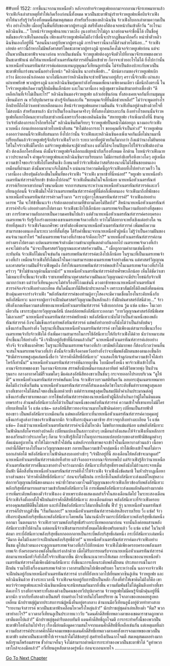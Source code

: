 ##บทที่ 1522: การชี้แนะจากนายเหนือหัว
หลังจากย้ายจ้าวหยูเฟยออกมาจากอาณาจักรเทพมายาแล้ว จ้าวเฟิงจึงเล่าสาเหตุที่ทำให้เกิดเรื่องก่อนนี้ทั้งหมด
พวกฝืนชะตาฟ้ามุ่งร้ายจ้าวหยูเฟยเพื่อบีบจ้าวเฟิง ทำให้นางรับรู้ว่าเรื่องทั้งหมดนี้สมเหตุสมผล
สำหรับเรื่องของหลิวฉินซิน จ้าวเฟิงก็บอกเล่าตามความเป็นจริง
อย่างไรเสีย เมื่ออยู่ในพื้นที่ลับของพวกผู้ทรงภูมิ สตรีทั้งสองก็ต้องเจอหน้ากันเข้าสักวัน
“อะไรนะ หลิวฉินซิน…”
ใบหน้าจ้าวหยูเฟยฉายแววตะลึง งุนงงทำอะไรไม่ถูก
นางย่อมจดจำชื่อนี้ได้ เป็นชื่อคู่หมั้นของจ้าวเฟิงในตอนนั้น
เพียงแต่จ้าวหยูเฟยคิดไม่ถึงว่าชื่อนี้จะปรากฏขึ้นมาอีกครั้ง หนำซ้ำตัวหลิวฉินซินเองก็อยู่ที่นี่
“ตอนนี้นางอยู่กับพวกผู้ทรงภูมิ ภารกิจคราวนี้นางก็มีส่วนช่วยไม่น้อย…”
จ้าวเฟิงเอ่ยต่อ
คราวนี้ถ้าหากไม่มีพลังศาสตร์โชคชะตาพวกผู้ทรงภูมิ ทุกคนก็คงไม่เจอจ้าวหยูเฟยก่อน แต่จะเป็นพวกฝืนชะตาฟ้าเจอนางก่อน
หากเป็นเช่นนั้น จ้าวหยูเฟยต้องถูกจับตัวไปที่อาณาจักรเทพของพวกฝืนชะตาฟ้าแน่ ต่อให้นายเหนือหัวเนตรทัณฑ์สวรรค์ยื่นมือเข้าช่วย ก็อาจจะช่วยอะไรไม่ได้
ยิ่งไปกว่านั้น นายเหนือหัวเนตรทัณฑ์สวรรค์แค่ตอบแทนบุญคุณอวี่เทียนอูเท่านั้น ไม่จำเป็นต้องปะทะกับพวกฝืนชะตาฟ้าที่แกร่งขนาดนั้นอย่างซึ่งหน้า
“หลิวฉินซิน นางทำเพื่อข้า…”
นัยน์ตางามของจ้าวหยูเฟยเบิกกว้าง มีละอองน้ำเอ่อคลอ
นางไม่นึกเลยว่าหลิวฉินซินจะช่วยชีวิตนางอยู่ลับๆ
คราวนี้จ้าวเฟิง เผ่าแสง เผ่าเทพยักษ์ พวกผู้ทรงภูมิ และหลิวฉินซินทุ่มเทกำลังทั้งหมดเพื่อนางเพียงคนเดียว
เมื่อนึกถึงตรงนี้ ในใจจ้าวหยูเฟยเกิดความรู้สึกผิดขึ้นเล็กน้อย
และในเวลานี้เอง หญิงชุดขาวเดินเข้ามาอย่างเชื่องช้า
“ดีเหลือเกินที่เจ้าไม่เป็นอะไร!”
หลิวฉินซินมองจ้าวหยูเฟย แล้วเอ่ยขึ้นก่อน
ทั้งสองเคยเจอกันที่งานชุมนุมเซียนมังกร ณ ทวีปบุปผาคราม ต่างรู้จักกันและกัน
“ขอบคุณเจ้าที่ยื่นมือช่วยเหลือ!”
ไม่ว่าจะพูดอย่างไร อีกฝ่ายก็ถือได้ว่าเคยช่วยเหลือตนเอง สีหน้าจ้าวหยูเฟยเผยความตื้นตัน
จ้าวเฟิงยืนอยู่ด้านข้างด้วยใจที่ไม่สงบนัก
สำหรับเขาแล้ว นับว่าเป็นเรื่องเกินคาดจริงๆ ที่ทั้งสองไม่ทะเลาะกัน
ถึงอย่างไรตอนนั้นจ้าวหยูเฟยก็แยกไปคนละทางกับเขาช่วงหนึ่งเพราะเรื่องของหลินฉินซิน
“สหายยูเฟย เจ้าเพิ่งมาถึงที่นี่ ข้ามาดูว่าเจ้ายังต้องการอะไรอีกหรือไม่”
หลิวฉินซินยิ้มเรียบๆ
จ้าวหยูเฟยปั้นหน้าไม่ค่อยถูก นางมองจ้าวเฟิงแวบหนึ่ง ก่อนเอ่ยออกมาด้วยใบหน้าสับสน “ข้าไม่ต้องการอะไร ขอบคุณที่เจ้าเป็นห่วง!”
จ้าวหยูเฟยมองออกว่าตอนนี้จ้าวเฟิงสับสนมาก
ยิ่งไปกว่านั้น จ้าวเฟิงและหลิวฉินซินคงเพิ่งเจอกันเมื่อไม่นานมานี้
เปรียบกันแล้วจ้าวหยูเฟยรู้จักกับจ้าวเฟิงเร็วกว่า ระยะเวลาที่อยู่ด้วยกันก็มากกว่า ถึงแม้ว่านางไม่ยินยอมให้ในใจจ้าวเฟิงมีใครอีก
แต่จ้าวหยูเฟยคิดจะสู้ด้วยตัวเอง แต่ไม่ได้จะโยนปัญหาไปให้จ้าวเฟิงต้องปวดหัว ต้องเลือกใครสักคน
ดังนั้นจ้าวหยูเฟยจึงเลือกเผชิญหน้ากับเรื่องทั้งหมด
อีกด้าน ใบหน้าจ้าวเฟิงฉายแววประหลาดใจ
คำพูดจ้าวหยูเฟยและหลิวฉินซินราบเรียบมาก ไม่มีการแย่งชิงหรือหึงหวงใดๆ อยู่เหนือความเข้าใจของจ้าวเฟิงไปโดยสิ้นเชิง
ถึงขนาดที่ว่าจ้าวเฟิงคิดว่าสตรีสองนางนี้ไม่ได้ชื่นชอบตนเองเหมือนที่ผ่านมา ดังนั้นพวกนางจึงไม่สนใจ
แน่นอนว่าความคิดนี้ถูกจ้าวเฟิงลบทิ้งไปอย่างรวดเร็ว
ในเวลานี้เอง เสียงทุ้มดังก้องขึ้นในพื้นที่ของจ้าวเฟิง “จ้าวเฟิง มาหาข้าที่นี่หน่อย!”
“หยูเฟย นายเหนือหัวเนตรทัณฑ์สวรรค์เรียกข้า ข้าต้องไปก่อน!”
จ้าวเฟิงตื่นเต้นในใจเล็กน้อย นายเหนือหัวเนตรทัณฑ์สวรรค์เรียกหาเขาก่อนเร็วขนาดนี้เลย
จากการสนทนาระหว่างนายเหนือหัวเนตรทัณฑ์สวรรค์และอวี่เทียนอูก่อนนี้ จ้าวเฟิงมั่นใจได้ว่าเนตรเทพทัณฑ์สวรรค์อยู่ที่นี่ต่อก็เพื่อตนเอง
จ้าวเฟิงมาถึงที่พักของนายเหนือหัวเนตรทัณฑ์สวรรค์รวดเร็วมาก
“คารวะผู้อาวุโสเนตรทัณฑ์สวรรค์!”
จ้าวเฟิงเอ่ยอย่างเคารพ
“อืม จะให้ข้าชี้แนะเจ้า เจ้าต้องตอบคำถามที่ข้าถามโดยไม่ปิดบัง!”
สีหน้านายเหนือหัวเนตรทัณฑ์สวรรค์จริงจัง เอ่ยอย่างตรงไปตรงมา
จ้าวเฟิงชะงักไปเล็กน้อย เนตรเทพเจ้าเป็นความลับอย่างที่สุดของเขา การรักษาความลับกลายเป็นความเคยชินไปแล้ว
แต่ตัวนายเหนือหัวเนตรทัณฑ์สวรรค์ครอบครองเนตรเทพเจ้า รับรู้เรื่องร่างแยกของเขาเนตรเทพเจ้าดวงที่เก้า ทว่าไม่ได้อยากจะหยั่งเชิงแต่อย่างใด
จนท้ายที่สุดแล้ว จ้าวเฟิงจึงผงกศีรษะ
เขายังต้องพึ่งพานายเหนือหัวเนตรทัณฑ์สวรรค์ เพิ่มพลังความสามารถของตนเองในระยะเวลาที่สั้นที่สุด
ได้รับคำชี้แนะจากนายเหนือหัวผู้หนึ่ง ไม่รู้ว่าเป็นความฝันของคนจำนวนเท่าไหร่
“พลังเนตรเทพเจ้าดวงที่เก้าของเจ้าคืออะไร?”
นายเหนือหัวเนตรทัณฑ์สวรรค์ถามอย่างตรงไปตรงมา
แปดเนตรเทพเจ้าต่างมีความชำนาญที่แตกต่างกันออกไป เนตรเทพเจ้าดวงที่เก้าคงจะไม่ต่างกัน
“น่าจะเป็นศาสตร์วิญญาณและศาสตร์ความฝัน…”
เมื่อถูกถามคำถามเช่นนี้อย่างกะทันหัน จ้าวเฟิงก็ไม่แน่ใจเช่นกัน
เนตรเทพทัณฑ์สวรรค์ตะลึงไปเล็กน้อย ในฐานะที่เป็นเนตรเทพเจ้าดวงที่เก้า เหมือนจ้าวเฟิงก็ยังไม่แน่ใจในความสามารถของเนตรเทพเจ้าอย่างชัดเจน
แต่ศาสตร์วิญญาณและศาสตร์ความฝันที่จ้าวเฟิงพูดถึง ก็ทำให้เนตรเทพทัณฑ์สวรรค์พอเข้าใจในเนตรเทพเจ้าดวงที่เก้าได้คร่าวๆ
“ข้าไม่ชำนาญด้านนี้มากนัก!”
นายเหนือหัวเนตรทัณฑ์สวรรค์ส่ายศีรษะเล็กน้อย
เห็นได้ชัดว่าเขาไม่เหมาะที่จะชี้แนะจ้าวเฟิง ราชาเทพที่ชำนาญศาสตร์ความฝันและวิญญาณน่าจะมีประโยชน์กับจ้าวเฟิงมากกว่าเขา
แต่ว่าอวี่เทียนอูคงจะไม่ทำเรื่องที่โง่งมเช่นนี้
ดวงตาซ้ายของนายเหนือหัวเนตรทัณฑ์สวรรค์จ้องจ้าวเฟิงอย่างละเอียด ทันใดนั้นเขาก็มีสีหน้าประหลาดใจ
เพราะเขาสัมผัสได้ถึงพลังที่ตนค่อนข้างคุ้นเคยจากร่างจ้าวเฟิง
“พลังทัณฑ์สวรรค์ของท่านผู้อาวุโสคงจะมีความเชื่อมโยงในระดับหนึ่งกับพลังอัสนีเทวะ นอกจากผู้เยาว์จะฝึกฝนศาสตร์วิญญาณเป็นหลักแล้ว ยังฝึกฝนศาสตร์อัสนีด้วย…”
จ้าวเฟิงสังเกตเห็นความสงสัยของนายเหนือหัวเนตรทัณฑ์สวรรค์ จึงชิงบอกก่อน
วู้ม แซ่ด แซ่ด~
ในเวลาเดียวกัน เขากระตุ้นกายวิญญาณอัสนี ปลดปล่อยพลังอัสนีเทวะออกมา
“กายวิญญาณศาสตร์อัสนีพิเศษ ไม่เลวเลย!”
นายเหนือหัวเนตรทัณฑ์สวรรค์พยักหน้า
พลังอัสนีเทวะนับได้ว่าเป็นส่วนหนึ่งของพลังทัณฑ์สวรรค์
ถึงจะไม่แข็งแกร่งเท่าพลังทัณฑ์สวรรค์ แต่พลังทำลายล้างก็นับได้ว่าเป็นลำดับต้นๆ แข็งแกร่งเป็นอย่างยิ่ง
ในฐานะที่เป็นนายเหนือหัวเนตรทัณฑ์สวรรค์ เขาไม่เพียงแต่สามารถชี้แนะเรื่องเนตรเทพเจ้ากับจ้าวเฟิงได้ ยังเพิ่มความสามารถในการใช้อัสนีเทวะให้กับจ้าวเฟิงได้ด้วย นับว่าเหมาะสมที่จะชี้แนะให้อย่างยิ่ง
“ดี เจ้าฝึกอยู่กับข้าที่นี่ก่อนแล้วกัน!”
นายเหนือหัวเนตรทัณฑ์สวรรค์เอ่ยอย่างจริงจัง
จ้าวเฟิงผงกศีรษะ ในฐานะที่เป็นเนตรเทพเจ้าดวงที่เก้า เขามีพลังไม่มากพอ ก็ต้องกังวลว่าคนอื่นจะสนใจเนตรเทพเจ้าดวงที่เก้า
ดังนั้นจ้าวเฟิงจึงคาดหวังอย่างยิ่งว่าจะเพิ่มพลังฝึกตนของตนเองขึ้นอีก
“ข้ามีตำราเทพสูงสุดเล่มหนึ่งชื่อว่า ‘ตำราศักดิ์สิทธิ์อัสนีเทวะ’ จะแสดงให้เจ้าดูก่อนทำความเข้าใจได้เท่าไหร่ก็เท่านั้น!”
นายเหนือหัวเนตรทัณฑ์สวรรค์ชันกายลุกขึ้น โบกมือครั้งหนึ่ง พาจ้าวเฟิงเข้าไปในอาณาจักรเทพของเขา
ในอาณาจักรเทพ สรรพสิ่งนับหมื่นอาบแสงอาทิตย์ พลังชีวิตพวยพุ่ง ปั่นป่วนรุนแรง
กลางอากาศไม่มีริ้วเมฆใดๆ มีแค่แสงอัสนีสีทองขาวเป็นชั้นๆ กระจายออกไปรอบบริเวณ
“ดูให้ดี!”
นายเหนือหัวเนตรทัณฑ์สวรรค์พลันตะโกน
จ้าวเฟิงรวบรวมสติทันควัน ลอบกระตุ้นเนตรเทพมายา
คิดไม่ถึงว่าเพิ่งเริ่มต้น นายเหนือหัวเนตรทัณฑ์สวรรค์ก็สำแดงเคล็ดวิชาในระดับขั้นตำราเทพสูงสุดเลย บางทีเขาอาจไม่ได้สนใจของชิ้นนี้เลยด้วยซ้ำ
แต่ตำราเทพสูงสุดเป็นสมบัติล้ำค่าเกินประมาณต่อผู้แข็งแกร่งขั้นราชาเทพลงมา
การใช้พลังทัณฑ์สวรรค์ของนายเหนือหัวผู้นี้ลึกล้ำเกินกว่าผู้ใดในดินแดนเทพรกร้าง ส่วนพลังอัสนีเทวะถือได้ว่าเป็นส่วนหนึ่งของพลังทัณฑ์สวรรค์ ความเข้าใจที่เขาแทบไม่มีใครเทียบเทียมได้
วิ้ง แซ่ด แซ่ด~
แสงอัสนีสีขาวทองจำนวนมากในฟ้าดินค่อยๆ เปลี่ยนเป็นสายฟ้าสีทองขาว
เป็นพลังอัสนีเทวะเหมือนกัน แต่พลงอัสนีเทวะที่นายเหนือหัวเนตรทัณฑ์สวรรค์ควบคุมอยู่แข็งแกร่งสูงส่งกว่าของจ้าวเฟิงมากนัก
จ้าวเฟิงกระตุ้นดวงตาซ้าย สำรวจทุกสิ่งอย่างละเอียด
วิ้ง แซ่ด แซ่ด~
ถึงแม้ว่านายเหนือหัวเนตรทัณฑ์สวรรค์จะนิ่งไม่ไหวติง ไม่ขยับกายแม้แต่น้อย แต่พลังอัสนีเทวะในฟ้าดินกลับโคจรอย่างบ้าคลั่ง เปลี่ยนแปลงเป็นสภาวะต่างๆ เหมือนกำลังแสดงให้จ้าวเฟิงเห็นหลักการของเสวียนอ้าวประเภทใดๆ ก็ตาม
จ้าวเฟิงรู้สึกได้ว่าในทุกการแลบแปลบปลาบของสายฟ้ามีข้อมูลต่างๆ อัดแน่นอยู่ภายใน ทำให้ไม่อาจเข้าใจได้ทัน
แต่หลังจากที่เขาพอจะเข้าใจในเนื้อหาบางส่วนแล้ว เนื้อหาเหล่านี้ก็ตีตราลงไปในดวงวิญญาณของเขา กลายเป็นความเข้าใจกลุ่มหนึ่ง ทำได้เพียงเข้าใจแต่ไม่อาจบอกเล่าต่อได้
พลังอัสนีเทวะในฟ้าดินสงบลงอย่างช้าๆ
“เจ้าฝึกอยู่ที่นี่ สองเดือนให้หลังข้าจะมาดูผล!”
นายเหนือหัวเนตรทัณฑ์สวรรค์เอ่ยทิ้งท้าย แล้วจึงออกจากอาณาจักรเทพไป
แต่จ้าวเฟิงรู้สึกว่านายเหนือหัวเนตรทัณฑ์สวรรค์ชี้แนะเขาอย่างใจกว้างมากนัก
อัสนีเทวะที่บริสุทธิ์ทรงพลังนับไม่ถ้วนกระจายเต็มผืนฟ้า นี่คือสิ่งที่นายเหนือหัวเนตรทัณฑ์สวรรค์ทิ้งไว้ให้จ้าวเฟิง
จ้าวเฟิงนั่งขัดสมาธิ ในหัวปรากฏเนื้อหาบางส่วนของ ‘ตำราศักดิ์สิทธิ์อัสนีเทวะ’ ก่อนจะเริ่มฝึกฝน
การลึกซึ้งในพลังอัสนีเทวะส่งผลดีใหญ่หลวงต่อกายวิญญาณอัสนีของตนเอง
หนำซ้ำวิชาดวงตาโจมตีวิญญาณของจ้าวเฟิงเกี่ยวข้องกับพลังอัสนีเทวะ พลังบริสุทธิ์สามารถผสานรวมเข้ากับพลังอัสนีเทวะได้
การเพิ่มพลังอัสนีเทวะส่งผลผลักดันอย่างมากต่อการเพิ่มระดับพลังของตัวจ้าวเฟิงเอง
ด้วยเพราะต้องแสดงผลสำเร็จในสองเดือนถัดไป ในระยะสองเดือนนี้จ้าวเฟิงจึงตั้งอกตั้งใจฝึกฝนตำราศักดิ์สิทธิ์อัสนีเทวะ
สองเดือนต่อมา พลังอัสนีเทวะที่จ้าวเฟิงครอบครองคุณสมบัติดีขึ้นไม่น้อย และยังใช้พลังอัสนีเทวะได้มากขึ้นอีกขั้น
ฟิ้ว!
จู่ๆ นายเหนือหัวเนตรทัณฑ์สวรรค์ก็ปรากฏตัวขึ้น
“เริ่มกันเถอะ!”
นายเหนือหัวเนตรทัณฑ์สวรรค์เอ่ยเสียงราบเรียบ
วิ้ง แซ่ด!
จ้าวเฟิงกระตุ้นพลังบริสุทธิ์และพลังอัสนีเทวะโดยพลัน ไม่นานนักก็รวมกระบี่อัสนีเทวะพลังบริสุทธิ์เล่มหนึ่งออกมา
ในตอนแรก จ้าวเฟิงรวบรวมพลังบริสุทธิ์สร้างกระบี่เทพออกมาก่อน จากนั้นถึงค่อยผสานพลังอัสนีเทวะเข้าไปด้านใน
แต่ตอนนี้จ้าวเฟิงสามารถทำทั้งหมดได้เพียงพริบตาแล้ว
วิ้ง แซ่ด แซ่ด!
ในวินาทีต่อมา กระบี่อัสนีเทวะพลังบริสุทธิ์แยกออกกลายเป็นกระบี่พลังบริสุทธิ์เล่มหนึ่ง กระบี่อัสนีเทวะเล่มหนึ่ง
“ดีมาก คิดไม่ถึงเลยว่าจะฝึกฝนพลังบริสุทธิ์ด้วย!”
นายเหนือหัวเนตรทัณฑ์สวรรค์มองจ้าวเฟิงอย่างชื่นชม
ดูไปแล้วตนเองจะดูถูกเนตรเทพเจ้าดวงที่เก้าไปสักหน่อย จ้าวเฟิงไม่เพียงครอบครองพลังเนตรเทพเจ้า ยังครอบครองพลังอื่นที่แกร่งกล้าด้วย
เมื่อได้รับการยอมรับจากนายเหนือหัวเนตรทัณฑ์สวรรค์ ต่อมานายเหนือหัวจึงยิ่งใส่ใจจ้าวเฟิงมากขึ้น มักจะชี้แนะแนวทางให้เสมอ
การชี้แนะของนายเหนือหัวเนตรทัณฑ์สวรรค์ไม่เพียงมีด้านอัสนีเทวะ ยังชี้แนะการเลื่อนระดับพลังฝึกตน ประสบการณ์ในการฝึกฝน รวมไปถึงเรื่องเนตรเทพเจ้าด้วย
เวลาสามปีผ่านไปเพียงพริบตา
ในระหว่างนั้น นอกจากจ้าวเฟิงจะฝึกฝนอยู่กับนายเหนือหัวเนตรทัณฑ์สวรรค์ บางทีก็ยังหาเวลาไปเยี่ยมพวกซินอู๋เหิน จ้าวหยูเฟย และหลิวฉินซินด้วย
ช่วงระยะเวลานี้ จ้าวเฟิงจดจ่ออยู่กับการฝึกเป็นหลัก เรื่องที่ทำให้เขาคิดไม่ถึงก็คือ เขาพบว่าจ้าวหยูเฟยและหลิวฉินซินเหมือนจะสนิทสนมกันมากยิ่งขึ้น ความสัมพันธ์ไม่ได้ดูมึนตึงอย่างที่เขาคิดเอาไว้
บางทีอาจเพราะทั้งสองต่างเป็นคนของทวีปบุปผาคราม จ้าวหยูเฟยไม่มีคนรู้จักมักคุ้นอยู่ที่นี่มากนัก บวกกับทั้งสองต่างเป็นสตรี ย่อมทำอะไรด้วยกันไปโดยปริยาย
ณ ใจกลางของหอคอยสูงหกเหลี่ยม
นักปราชญ์ผู้มากประสบการณ์ผู้หนึ่งยืนอยู่ตรงกลาง ด้านบนมีอวี่เทียนอูนั่งอยู่ด้วยท่าทางสงบ
“รายงานเจ้าสวรรค์ พวกฝืนชะตาฟ้าเคลื่อนไหวครั้งใหญ่แล้ว!”
นักปราชญ์ชุดดำเอ่ยเสียงต่ำ
“หืม? พวกเขาทำอะไร?”
แววตาอวี่เทียนอูเป็นประกายแวววับ
“แดนศักดิ์สิทธิ์เทพลวงตาของเขตดาราชาดถูกพวกเขาตีแตกไปแล้ว!”
นักปราชญ์ชุดดำรีบตอบทันที
แดนศักดิ์สิทธิ์ถูกโจมตี การกระทำครั้งนี้ของพวกฝืนชะตาฟ้าโอหังเกินไปจริงๆ
เรื่องนี้ย่อมดึงดูดความสนใจจากแดนศักดิ์สิทธิ์ที่เหลือเช่นกัน
แต่เหตุผลที่เผ่าความลับสวรรค์ประกาศศึกก็คือจอมเทพของแดนศักดิ์สิทธิ์เทพลวงตาเคยสังหารจอมเทพของพวกฝืนชะตาฟ้า แต่พวกฝืนชะตาฟ้าไปเจรจาแล้วไม่ได้ข้อสรุป สุดท้ายถึงเปิดฉากโจมตี
สมเหตุสมผลอย่างมาก หลักฐานก็พร้อมสรรพ ขั้วอำนาจอื่นๆ จึงไม่สามารถตำหนิการกระทำของพวกฝืนชะตาฟ้าได้
“ดูท่าพวกเขาใกล้จะลงมือแล้ว!”
อวี่เทียนอูหลับตาลงครู่หนึ่ง ก่อนจะถอนหายใจ
............................


[Go To Next Chapter]( ./379.md)